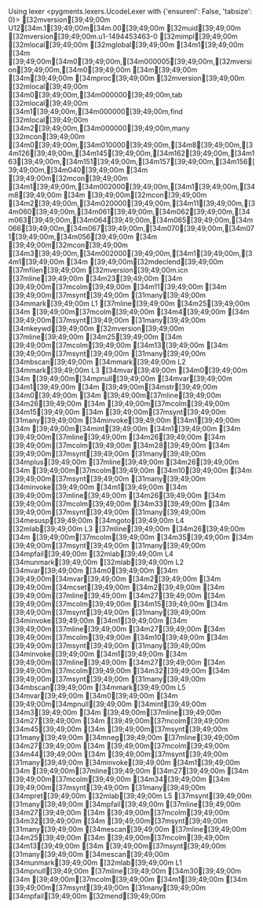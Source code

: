 Using lexer <pygments.lexers.UcodeLexer with {'ensurenl': False, 'tabsize': 0}>
[32mversion[39;49;00m U12[34m.1[39;49;00m[34m.00[39;49;00m
[32muid[39;49;00m     [32mversion[39;49;00m.u1-1494453463-0
[32mimpl[39;49;00m    [32mlocal[39;49;00m
[32mglobal[39;49;00m  [34m1[39;49;00m
[34m        [39;49;00m[34m0[39;49;00m,[34m000005[39;49;00m,[32mversion[39;49;00m,[34m0[39;49;00m
[34m[39;49;00m
[34m[39;49;00m
[34mproc[39;49;00m [32mversion[39;49;00m
        [32mlocal[39;49;00m   [34m0[39;49;00m,[34m000000[39;49;00m,tab
        [32mlocal[39;49;00m   [34m1[39;49;00m,[34m000000[39;49;00m,find
        [32mlocal[39;49;00m   [34m2[39;49;00m,[34m000000[39;49;00m,many
        [32mcon[39;49;00m     [34m0[39;49;00m,[34m010000[39;49;00m,[34m8[39;49;00m,[34m126[39;49;00m,[34m145[39;49;00m,[34m162[39;49;00m,[34m163[39;49;00m,[34m151[39;49;00m,[34m157[39;49;00m,[34m156[39;49;00m,[34m040[39;49;00m
[34m        [39;49;00m[32mcon[39;49;00m     [34m1[39;49;00m,[34m002000[39;49;00m,[34m1[39;49;00m,[34m8[39;49;00m
[34m        [39;49;00m[32mcon[39;49;00m     [34m2[39;49;00m,[34m020000[39;49;00m,[34m11[39;49;00m,[34m060[39;49;00m,[34m061[39;49;00m,[34m062[39;49;00m,[34m063[39;49;00m,[34m064[39;49;00m,[34m065[39;49;00m,[34m066[39;49;00m,[34m067[39;49;00m,[34m070[39;49;00m,[34m071[39;49;00m,[34m056[39;49;00m
[34m        [39;49;00m[32mcon[39;49;00m     [34m3[39;49;00m,[34m002000[39;49;00m,[34m1[39;49;00m,[34m1[39;49;00m
[34m        [39;49;00m[32mdeclend[39;49;00m
        [37mfilen[39;49;00m   [32mversion[39;49;00m.icn
        [37mline[39;49;00m    [34m23[39;49;00m
[34m        [39;49;00m[37mcolm[39;49;00m    [34m11[39;49;00m
[34m        [39;49;00m[37msynt[39;49;00m    [31many[39;49;00m
        [34mmark[39;49;00m    L1
        [37mline[39;49;00m    [34m25[39;49;00m
[34m        [39;49;00m[37mcolm[39;49;00m    [34m4[39;49;00m
[34m        [39;49;00m[37msynt[39;49;00m    [31many[39;49;00m
        [34mkeywd[39;49;00m   [32mversion[39;49;00m
        [37mline[39;49;00m    [34m25[39;49;00m
[34m        [39;49;00m[37mcolm[39;49;00m    [34m13[39;49;00m
[34m        [39;49;00m[37msynt[39;49;00m    [31many[39;49;00m
        [34mbscan[39;49;00m
        [34mmark[39;49;00m    L2
        [34mmark[39;49;00m    L3
        [34mvar[39;49;00m     [34m0[39;49;00m
[34m        [39;49;00m[34mpnull[39;49;00m
        [34mvar[39;49;00m     [34m1[39;49;00m
[34m        [39;49;00m[34mstr[39;49;00m     [34m0[39;49;00m
[34m        [39;49;00m[37mline[39;49;00m    [34m26[39;49;00m
[34m        [39;49;00m[37mcolm[39;49;00m    [34m15[39;49;00m
[34m        [39;49;00m[37msynt[39;49;00m    [31many[39;49;00m
        [34minvoke[39;49;00m  [34m1[39;49;00m
[34m        [39;49;00m[34mint[39;49;00m     [34m1[39;49;00m
[34m        [39;49;00m[37mline[39;49;00m    [34m26[39;49;00m
[34m        [39;49;00m[37mcolm[39;49;00m    [34m28[39;49;00m
[34m        [39;49;00m[37msynt[39;49;00m    [31many[39;49;00m
        [34mplus[39;49;00m
        [37mline[39;49;00m    [34m26[39;49;00m
[34m        [39;49;00m[37mcolm[39;49;00m    [34m10[39;49;00m
[34m        [39;49;00m[37msynt[39;49;00m    [31many[39;49;00m
        [34minvoke[39;49;00m  [34m1[39;49;00m
[34m        [39;49;00m[37mline[39;49;00m    [34m26[39;49;00m
[34m        [39;49;00m[37mcolm[39;49;00m    [34m33[39;49;00m
[34m        [39;49;00m[37msynt[39;49;00m    [31many[39;49;00m
        [34mesusp[39;49;00m
        [34mgoto[39;49;00m    L4
[32mlab[39;49;00m L3
        [37mline[39;49;00m    [34m26[39;49;00m
[34m        [39;49;00m[37mcolm[39;49;00m    [34m35[39;49;00m
[34m        [39;49;00m[37msynt[39;49;00m    [31many[39;49;00m
        [34mpfail[39;49;00m
[32mlab[39;49;00m L4
        [34munmark[39;49;00m
[32mlab[39;49;00m L2
        [34mvar[39;49;00m     [34m0[39;49;00m
[34m        [39;49;00m[34mvar[39;49;00m     [34m2[39;49;00m
[34m        [39;49;00m[34mcset[39;49;00m    [34m2[39;49;00m
[34m        [39;49;00m[37mline[39;49;00m    [34m27[39;49;00m
[34m        [39;49;00m[37mcolm[39;49;00m    [34m15[39;49;00m
[34m        [39;49;00m[37msynt[39;49;00m    [31many[39;49;00m
        [34minvoke[39;49;00m  [34m1[39;49;00m
[34m        [39;49;00m[37mline[39;49;00m    [34m27[39;49;00m
[34m        [39;49;00m[37mcolm[39;49;00m    [34m10[39;49;00m
[34m        [39;49;00m[37msynt[39;49;00m    [31many[39;49;00m
        [34minvoke[39;49;00m  [34m1[39;49;00m
[34m        [39;49;00m[37mline[39;49;00m    [34m27[39;49;00m
[34m        [39;49;00m[37mcolm[39;49;00m    [34m32[39;49;00m
[34m        [39;49;00m[37msynt[39;49;00m    [31many[39;49;00m
        [34mbscan[39;49;00m
        [34mmark[39;49;00m    L5
        [34mvar[39;49;00m     [34m0[39;49;00m
[34m        [39;49;00m[34mpnull[39;49;00m
        [34mint[39;49;00m     [34m3[39;49;00m
[34m        [39;49;00m[37mline[39;49;00m    [34m27[39;49;00m
[34m        [39;49;00m[37mcolm[39;49;00m    [34m45[39;49;00m
[34m        [39;49;00m[37msynt[39;49;00m    [31many[39;49;00m
        [34mneg[39;49;00m
        [37mline[39;49;00m    [34m27[39;49;00m
[34m        [39;49;00m[37mcolm[39;49;00m    [34m44[39;49;00m
[34m        [39;49;00m[37msynt[39;49;00m    [31many[39;49;00m
        [34minvoke[39;49;00m  [34m1[39;49;00m
[34m        [39;49;00m[37mline[39;49;00m    [34m27[39;49;00m
[34m        [39;49;00m[37mcolm[39;49;00m    [34m34[39;49;00m
[34m        [39;49;00m[37msynt[39;49;00m    [31many[39;49;00m
        [34mpret[39;49;00m
[32mlab[39;49;00m L5
        [37msynt[39;49;00m    [31many[39;49;00m
        [34mpfail[39;49;00m
        [37mline[39;49;00m    [34m27[39;49;00m
[34m        [39;49;00m[37mcolm[39;49;00m    [34m32[39;49;00m
[34m        [39;49;00m[37msynt[39;49;00m    [31many[39;49;00m
        [34mescan[39;49;00m
        [37mline[39;49;00m    [34m25[39;49;00m
[34m        [39;49;00m[37mcolm[39;49;00m    [34m13[39;49;00m
[34m        [39;49;00m[37msynt[39;49;00m    [31many[39;49;00m
        [34mescan[39;49;00m
        [34munmark[39;49;00m
[32mlab[39;49;00m L1
        [34mpnull[39;49;00m
        [37mline[39;49;00m    [34m30[39;49;00m
[34m        [39;49;00m[37mcolm[39;49;00m    [34m1[39;49;00m
[34m        [39;49;00m[37msynt[39;49;00m    [31many[39;49;00m
        [34mpfail[39;49;00m
        [32mend[39;49;00m
